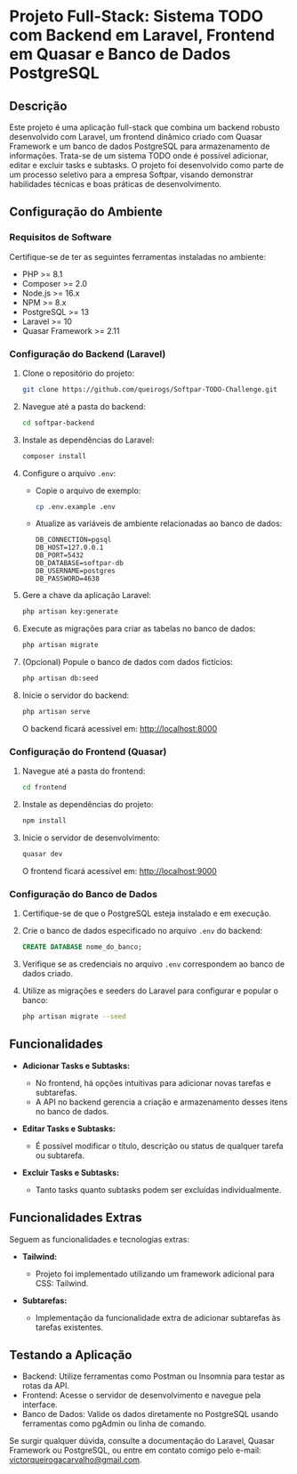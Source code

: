 # Projeto Full-Stack: Sistema TODO com Backend em Laravel, Frontend em Quasar e Banco de Dados PostgreSQL

## Descrição
Este projeto é uma aplicação full-stack que combina um backend robusto desenvolvido com Laravel, um frontend dinâmico criado com Quasar Framework e um banco de dados PostgreSQL para armazenamento de informações. Trata-se de um sistema TODO onde é possível adicionar, editar e excluir tasks e subtasks. O projeto foi desenvolvido como parte de um processo seletivo para a empresa Softpar, visando demonstrar habilidades técnicas e boas práticas de desenvolvimento.

## Configuração do Ambiente

### Requisitos de Software
Certifique-se de ter as seguintes ferramentas instaladas no ambiente:
- PHP >= 8.1
- Composer >= 2.0
- Node.js >= 16.x
- NPM >= 8.x
- PostgreSQL >= 13
- Laravel >= 10
- Quasar Framework >= 2.11

### Configuração do Backend (Laravel)

1. Clone o repositório do projeto:
   ```bash
   git clone https://github.com/queirogs/Softpar-TODO-Challenge.git
   ```

2. Navegue até a pasta do backend:
   ```bash
   cd softpar-backend
   ```

3. Instale as dependências do Laravel:
   ```bash
   composer install
   ```

4. Configure o arquivo `.env`:
   - Copie o arquivo de exemplo:
     ```bash
     cp .env.example .env
     ```
   - Atualize as variáveis de ambiente relacionadas ao banco de dados:
     ```env
     DB_CONNECTION=pgsql
     DB_HOST=127.0.0.1
     DB_PORT=5432
     DB_DATABASE=softpar-db
     DB_USERNAME=postgres
     DB_PASSWORD=4638
     ```

5. Gere a chave da aplicação Laravel:
   ```bash
   php artisan key:generate
   ```

6. Execute as migrações para criar as tabelas no banco de dados:
   ```bash
   php artisan migrate
   ```

7. (Opcional) Popule o banco de dados com dados fictícios:
   ```bash
   php artisan db:seed
   ```

8. Inicie o servidor do backend:
   ```bash
   php artisan serve
   ```
   O backend ficará acessível em: [http://localhost:8000](http://localhost:8000)

### Configuração do Frontend (Quasar)

1. Navegue até a pasta do frontend:
   ```bash
   cd frontend
   ```

2. Instale as dependências do projeto:
   ```bash
   npm install
   ```

3. Inicie o servidor de desenvolvimento:
   ```bash
   quasar dev
   ```
   O frontend ficará acessível em: [http://localhost:9000](http://localhost:9000)

### Configuração do Banco de Dados

1. Certifique-se de que o PostgreSQL esteja instalado e em execução.

2. Crie o banco de dados especificado no arquivo `.env` do backend:
   ```sql
   CREATE DATABASE nome_do_banco;
   ```

3. Verifique se as credenciais no arquivo `.env` correspondem ao banco de dados criado.

4. Utilize as migrações e seeders do Laravel para configurar e popular o banco:
   ```bash
   php artisan migrate --seed
   ```

## Funcionalidades
- **Adicionar Tasks e Subtasks:**
  - No frontend, há opções intuitivas para adicionar novas tarefas e subtarefas.
  - A API no backend gerencia a criação e armazenamento desses itens no banco de dados.

- **Editar Tasks e Subtasks:**
  - É possível modificar o título, descrição ou status de qualquer tarefa ou subtarefa.

- **Excluir Tasks e Subtasks:**
  - Tanto tasks quanto subtasks podem ser excluídas individualmente.

## Funcionalidades Extras
Seguem as funcionalidades e tecnologias extras:

- **Tailwind:**
  - Projeto foi implementado utilizando um framework adicional para CSS: Tailwind.

- **Subtarefas:**
  - Implementação da funcionalidade extra de adicionar subtarefas às tarefas existentes.

## Testando a Aplicação
- Backend: Utilize ferramentas como Postman ou Insomnia para testar as rotas da API.
- Frontend: Acesse o servidor de desenvolvimento e navegue pela interface.
- Banco de Dados: Valide os dados diretamente no PostgreSQL usando ferramentas como pgAdmin ou linha de comando.

Se surgir qualquer dúvida, consulte a documentação do Laravel, Quasar Framework ou PostgreSQL, ou entre em contato comigo pelo e-mail: victorqueirogacarvalho@gmail.com.

